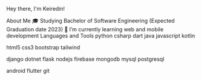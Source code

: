 Hey there, I'm Keiredin!

About Me
🎓 Studying Bachelor of Software Engineering (Expected Graduation date 2023)
🌱 I’m currently learning web and mobile development
Languages and Tools
python  csharp dart java javascript kotlin 

html5 css3 bootstrap tailwind

django dotnet flask nodejs firebase mongodb mysql postgresql

android flutter git



